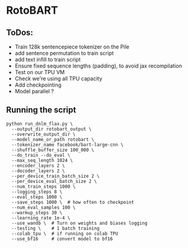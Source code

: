# RotoBART

## ToDos:
- Train 128k sentencepiece tokenizer on the Pile
- add sentence permutation to train script
- add text infill to train script
- Ensure fixed sequence lengths (padding), to avoid jax recompilation
- Test on our TPU VM
- Check we're using all TPU capacity
- Add checkpointing
- Model parallel ?

## Running the script

```
python run_dnlm_flax.py \
  --output_dir rotobart_output \
  --overwrite_output_dir \
  --model_name_or_path rotobart \
  --tokenizer_name facebook/bart-large-cnn \
  --shuffle_buffer_size 100_000 \
  --do_train --do_eval \
  --max_seq_length 1024 \
  --encoder_layers 2 \
  --decoder_layers 2 \
  --per_device_train_batch_size 2 \
  --per_device_eval_batch_size 2 \
  --num_train_steps 1000 \
  --logging_steps 8 \
  --eval_steps 1000 \
  --save_steps 1000 \  # how often to checkpoint
  --num_eval_samples 100 \
  --warmup_steps 30 \
  --learning_rate 1e-4 \
  --use_wandb \  # Turn on weights and biases logging
  --testing \    # 1 batch training
  --colab_tpu \  # if running on colab TPU
  --use_bf16     # convert model to bf16
```
